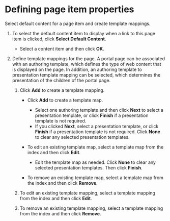 # Defining page item properties




Select default content for a page item and create template mappings.

1.  To select the default content item to display when a link to this page item is clicked, click **Select Default Content**.

    -   Select a content item and then click **OK**.
    
2.  Define template mappings for the page. A portal page can be associated with an authoring template, which defines the type of web content that is displayed on the page. In addition, an authoring template to presentation template mapping can be selected, which determines the presentation of the children of the portal page.

    1.  Click **Add** to create a template mapping.

        -   Click **Add** to create a template map.
            -   Select one authoring template and then click **Next** to select a presentation template, or click **Finish** if a presentation template is not required.
            -   If you clicked **Next**, select a presentation template, or click **Finish** if a presentation template is not required. Click **None** to clear any selected presentation templates.

        -   To edit an existing template map, select a template map from the index and then click **Edit**.

            -   Edit the template map as needed. Click **None** to clear any selected presentation templates. Then click **Finish**.

        -   To remove an existing template map, select a template map from the index and then click **Remove**.

    2.  To edit an existing template mapping, select a template mapping from the index and then click **Edit**.

    3.  To remove an existing template mapping, select a template mapping from the index and then click **Remove**.


